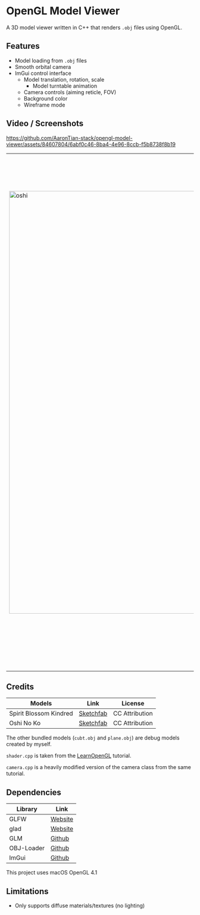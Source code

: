 # OpenGL Model Viewer
A 3D model viewer written in C++ that renders `.obj` files using OpenGL.

## Features
* Model loading from `.obj` files
* Smooth orbital camera
* ImGui control interface
    * Model translation, rotation, scale
        * Model turntable animation
    * Camera controls (aiming reticle, FOV)
    * Background color
    * Wireframe mode

## Video / Screenshots

https://github.com/AaronTian-stack/opengl-model-viewer/assets/84607804/6abf0c46-8ba4-4e96-8ccb-f5b8738f8b19

<table>
  <tr>
    <td valign="center"> <img width="1136" alt="oshi" src="https://github.com/AaronTian-stack/opengl-model-viewer/assets/84607804/a869b98b-30f8-47b4-9d9b-1d1ae0646086"> <p align="center"> oshi.obj/mtl </p> </td>
    <td valign="center"> <img width="1136" alt="preview" src="https://github.com/AaronTian-stack/opengl-model-viewer/assets/84607804/322d2d3e-1615-41c7-8504-17d649190e3e"> <p align="center"> kind.obj/mtl </p> </td>
    <td valign="center"> <img width="1336" alt="oshi_squash" src="https://github.com/AaronTian-stack/opengl-model-viewer/assets/84607804/6aecdeb5-e630-4633-b0b6-b2a235612727"> <p align="center"> <sub>squish</sub> </p> </td>
  </tr>
 </table>

## Credits

| Models                 | Link | License |
|------------------------| --- | --- |
| Spirit Blossom Kindred | [Sketchfab](https://skfb.ly/6UFIA) | CC Attribution |
| Oshi No Ko             | [Sketchfab](https://skfb.ly/oHxLA) | CC Attribution |

The other bundled models (`cubt.obj` and `plane.obj`) are debug models created by myself.

`shader.cpp` is taken from the [LearnOpenGL](https://learnopengl.com/) tutorial. 

`camera.cpp` is a heavily modified version of the camera class from the same tutorial.

## Dependencies

| Library    | Link                                         |
|------------|----------------------------------------------|
| GLFW       | [Website](https://www.glfw.org/)             |
| glad       | [Website](https://glad.dav1d.de/)            |
| GLM        | [Github](https://github.com/g-truc/glm)      |
| OBJ-Loader | [Github](https://github.com/Bly7/OBJ-Loader) |
| ImGui      | [Github](https://github.com/ocornut/imgui)   |

This project uses macOS OpenGL 4.1

## Limitations
* Only supports diffuse materials/textures (no lighting)
